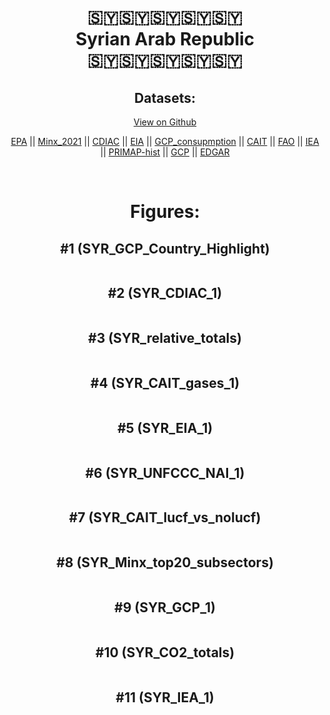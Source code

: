 
<center>
<h1 align="center">
🇸🇾🇸🇾🇸🇾🇸🇾🇸🇾
<br>
Syrian Arab Republic
<br>
🇸🇾🇸🇾🇸🇾🇸🇾🇸🇾
</h1>
<h2>Datasets:</h2>
<p><a href="https://github.com/dquintani/GreenhouseData/tree/master/country_data/SYR_Syrian Arab Republic/data">View on Github</a>
<br></p><p><a href="data/SYR_EPA.csv">EPA</a> || <a href="data/SYR_Minx_2021.csv">Minx_2021</a> || <a href="data/SYR_CDIAC.csv">CDIAC</a> || <a href="data/SYR_EIA.csv">EIA</a> || <a href="data/SYR_GCP_consupmption.csv">GCP_consupmption</a> || <a href="data/SYR_CAIT.csv">CAIT</a> || <a href="data/SYR_FAO.csv">FAO</a> || <a href="data/SYR_IEA.csv">IEA</a> || <a href="data/SYR_PRIMAP-hist.csv">PRIMAP-hist</a> || <a href="data/SYR_GCP.csv">GCP</a> || <a href="data/SYR_EDGAR.csv">EDGAR</a></p><p><br></p>
<h1>Figures:</h1><h2>#1 (SYR_GCP_Country_Highlight)</h2>
<p><img alt="" src="figures/SYR_GCP_Country_Highlight.png" /></p><h2>#2 (SYR_CDIAC_1)</h2>
<p><img alt="" src="figures/SYR_CDIAC_1.png" /></p><h2>#3 (SYR_relative_totals)</h2>
<p><img alt="" src="figures/SYR_relative_totals.png" /></p><h2>#4 (SYR_CAIT_gases_1)</h2>
<p><img alt="" src="figures/SYR_CAIT_gases_1.png" /></p><h2>#5 (SYR_EIA_1)</h2>
<p><img alt="" src="figures/SYR_EIA_1.png" /></p><h2>#6 (SYR_UNFCCC_NAI_1)</h2>
<p><img alt="" src="figures/SYR_UNFCCC_NAI_1.png" /></p><h2>#7 (SYR_CAIT_lucf_vs_nolucf)</h2>
<p><img alt="" src="figures/SYR_CAIT_lucf_vs_nolucf.png" /></p><h2>#8 (SYR_Minx_top20_subsectors)</h2>
<p><img alt="" src="figures/SYR_Minx_top20_subsectors.png" /></p><h2>#9 (SYR_GCP_1)</h2>
<p><img alt="" src="figures/SYR_GCP_1.png" /></p><h2>#10 (SYR_CO2_totals)</h2>
<p><img alt="" src="figures/SYR_CO2_totals.png" /></p><h2>#11 (SYR_IEA_1)</h2>
<p><img alt="" src="figures/SYR_IEA_1.png" /></p>